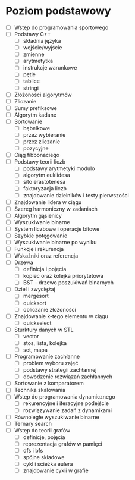 # Poziom podstawowy

- [ ] Wstęp do programowania sportowego
- [ ] Podstawy C++
  - [ ] składnia języka
  - [ ] wejście/wyjście
  - [ ] zmienne
  - [ ] arytmetytka
  - [ ] instrukcje warunkowe
  - [ ] pętle
  - [ ] tablice
  - [ ] stringi
- [ ] Złożoności algorytmów
- [ ] Zliczanie
- [ ] Sumy prefiksowe
- [ ] Algorytm kadane
- [ ] Sortowanie
  - [ ] bąbelkowe
  - [ ] przez wybieranie
  - [ ] przez zliczanie
  - [ ] pozycyjne
- [ ] Ciąg fibbonaciego
- [ ] Podstawy teorii liczb
  - [ ] podstawy arytmetyki modulo
  - [ ] algorytm euklidesa
  - [ ] sito erastotenesa
  - [ ] faktoryzacja liczb
  - [ ] znajdowanie dzielników i testy pierwszości
- [ ] Znajdowanie lidera w ciągu
- [ ] Szereg harmoniczny w zadaniach
- [ ] Algorytm gąsienicy
- [ ] Wyszukiwanie binarne
- [ ] System liczbowe i operacje bitowe
- [ ] Szybkie potęgowanie
- [ ] Wyszukiwanie binarne po wyniku
- [ ] Funkcje i rekurencja
- [ ] Wskaźniki oraz referencja
- [ ] Drzewa
  - [ ] definicja i pojęcia
  - [ ] kopiec oraz kolejka priorytetowa
  - [ ] BST - drzewo poszukiwań binarnych
- [ ] Dziel i zwyciężaj
  - [ ] mergesort
  - [ ] quicksort
  - [ ] obliczanie złożoności
- [ ] Znajdowanie k-tego elementu w ciągu
  - [ ] quickselect
- [ ] Sturktury danych w STL
  - [ ] vector
  - [ ] stos, lista, kolejka
  - [ ] set, mapa
- [ ] Programowanie zachłanne
  - [ ] problem wyboru zajęć
  - [ ] podstawy strategii zachłannej
  - [ ] dowodzenie rozwiązań zachłannych
- [ ] Sortowanie z komparatorem
- [ ] Technika skalowania
- [ ] Wstęp do programowania dynamicznego
  - [ ] rekurencyjne i iteracyjne podejście
  - [ ] rozwiązywanie zadań z dynamikami
- [ ] Równoległe wyszukiwanie binarne
- [ ] Ternary search
- [ ] Wstęp do teorii grafów
  - [ ] definicje, pojęcia
  - [ ] reprezentacja grafów w pamięci
  - [ ] dfs i bfs
  - [ ] spójne składowe
  - [ ] cykl i ścieżka eulera
  - [ ] znajdowanie cykli w grafie
